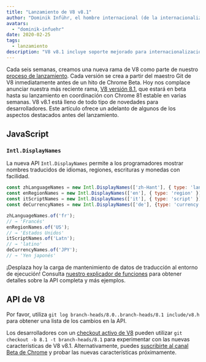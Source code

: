 ```yaml
---
title: "Lanzamiento de V8 v8.1"
author: "Dominik Inführ, el hombre internacional (de la internacionalización) misterioso"
avatars: 
  - "dominik-infuehr"
date: 2020-02-25
tags: 
  - lanzamiento
description: "V8 v8.1 incluye soporte mejorado para internacionalización mediante la nueva API Intl.DisplayNames."
---
```


Cada seis semanas, creamos una nueva rama de V8 como parte de nuestro [proceso de lanzamiento](https://v8.dev/docs/release-process). Cada versión se crea a partir del maestro Git de V8 inmediatamente antes de un hito de Chrome Beta. Hoy nos complace anunciar nuestra más reciente rama, [V8 versión 8.1](https://chromium.googlesource.com/v8/v8.git/+log/branch-heads/8.1), que estará en beta hasta su lanzamiento en coordinación con Chrome 81 estable en varias semanas. V8 v8.1 está lleno de todo tipo de novedades para desarrolladores. Este artículo ofrece un adelanto de algunos de los aspectos destacados antes del lanzamiento.

<!--truncate-->
## JavaScript

### `Intl.DisplayNames`

La nueva API `Intl.DisplayNames` permite a los programadores mostrar nombres traducidos de idiomas, regiones, escrituras y monedas con facilidad.

```js
const zhLanguageNames = new Intl.DisplayNames(['zh-Hant'], { type: 'language' });
const enRegionNames = new Intl.DisplayNames(['en'], { type: 'region' });
const itScriptNames = new Intl.DisplayNames(['it'], { type: 'script' });
const deCurrencyNames = new Intl.DisplayNames(['de'], {type: 'currency'});

zhLanguageNames.of('fr');
// → 'Francés'
enRegionNames.of('US');
// → 'Estados Unidos'
itScriptNames.of('Latn');
// → 'latino'
deCurrencyNames.of('JPY');
// → 'Yen japonés'
```

¡Desplaza hoy la carga de mantenimiento de datos de traducción al entorno de ejecución! Consulta [nuestro explicador de funciones](https://v8.dev/features/intl-displaynames) para obtener detalles sobre la API completa y más ejemplos.

## API de V8

Por favor, utiliza `git log branch-heads/8.0..branch-heads/8.1 include/v8.h` para obtener una lista de los cambios en la API.

Los desarrolladores con un [checkout activo de V8](/docs/source-code#using-git) pueden utilizar `git checkout -b 8.1 -t branch-heads/8.1` para experimentar con las nuevas características de V8 v8.1. Alternativamente, puedes [suscribirte al canal Beta de Chrome](https://www.google.com/chrome/browser/beta.html) y probar las nuevas características próximamente.
